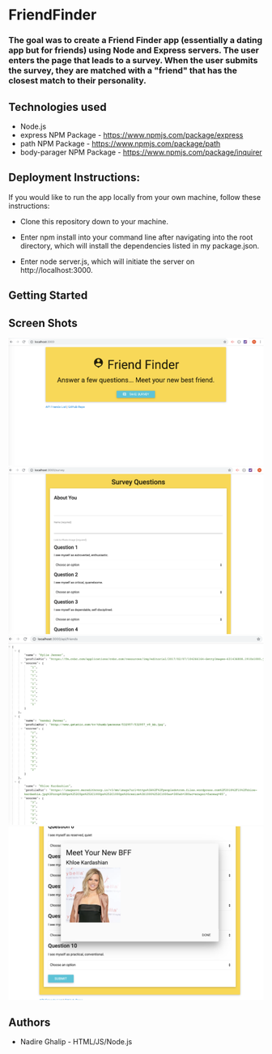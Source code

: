 # FriendFinder

### The goal was to create a Friend Finder app (essentially a dating app but for friends) using Node and Express servers. The user enters the page that leads to a survey. When the user submits the survey, they are matched with a "friend" that has the closest match to their personality.

## Technologies used
* Node.js
* express NPM Package - https://www.npmjs.com/package/express
* path NPM Package - https://www.npmjs.com/package/path
* body-parager NPM Package - https://www.npmjs.com/package/inquirer


## Deployment Instructions:

If you would like to run the app locally from your own machine, follow these instructions:

* Clone this repository down to your machine.

* Enter npm install into your command line after navigating into the root directory, which will install the dependencies listed in my package.json.

* Enter node server.js, which will initiate the server on http://localhost:3000.

## Getting Started
<link for heroku>

## Screen Shots

![alt text](/app/public/images/1.png)
![alt text](/app/public/images/2.png)
![alt text](/app/public/images/4.png)
![alt text](/app/public/images/3.png)


## Authors
* Nadire Ghalip - HTML/JS/Node.js